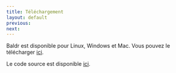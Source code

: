 ```yaml
---
title: Téléchargement
layout: default
previous:
next:
---
```



Baldr est disponible pour Linux, Windows et Mac. Vous pouvez le télécharger [ici](http://sourceforge.net/projects/baldr/?source=directory).

Le code source est disponible [ici](https://github.com/vmarquet/baldr).